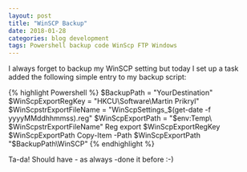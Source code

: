 ```yaml
---
layout: post
title: "WinSCP Backup"
date: 2018-01-28
categories: blog development
tags: Powershell backup code WinScp FTP Windows
---
```


I always forget to backup my WinSCP setting but today I set up a task added the following simple entry to my backup script:


{% highlight Powershell %}
$BackupPath = "YourDestination"
$WinScpExportRegKey = "HKCU\Software\Martin Prikryl"
$WinScpstrExportFileName = "WinScpSettings_$(get-date -f yyyyMMddhhmmss).reg"
$WinScpExportPath = "$env:Temp\ $WinScpstrExportFileName"
Reg export $WinScpExportRegKey $WinScpExportPath
Copy-Item -Path $WinScpExportPath "$BackupPath\WinSCP"
{% endhighlight %}

Ta-da! Should have - as always -done it before :-)
